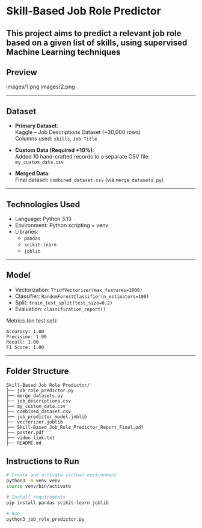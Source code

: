 # Skill-Based Job Role Predictor

This project aims to predict a relevant **job role** based on a given list of **skills**, using supervised Machine Learning techniques
---

## Preview

images/1.png
images/2.png

---

## Dataset

- **Primary Dataset**:  
  Kaggle – Job Descriptions Dataset (~30,000 rows)  
  Columns used: `skills`, `Job Title`

- **Custom Data (Required +10%)**:  
  Added 10 hand-crafted records to a separate CSV file `my_custom_data.csv`

- **Merged Data**:  
  Final dataset: `combined_dataset.csv` (via `merge_datasets.py`)

---

## Technologies Used

- Language: Python 3.13
- Environment: Python scripting + venv
- Libraries:  
  - `pandas`  
  - `scikit-learn`  
  - `joblib`  

---

## Model

- Vectorization: `TfidfVectorizer(max_features=1000)`
- Classifier: `RandomForestClassifier(n_estimators=100)`
- Split: `train_test_split(test_size=0.2)`
- Evaluation: `classification_report()`

Metrics (on test set):
```
Accuracy: 1.00  
Precision: 1.00  
Recall: 1.00  
F1 Score: 1.00
```

---

## Folder Structure

```
Skill-Based Job Role Predictor/
├── job_role_predictor.py
├── merge_datasets.py
├── job_descriptions.csv
├── my_custom_data.csv
├── combined_dataset.csv
├── job_predictor_model.joblib
├── vectorizer.joblib
├── Skill-Based_Job_Role_Predictor_Report_Final.pdf
├── poster.pdf
├── video_link.txt
├── README.md
```


## Instructions to Run

```bash
# Create and activate virtual environment
python3 -m venv venv
source venv/bin/activate

# Install requirements
pip install pandas scikit-learn joblib

# Run
python3 job_role_predictor.py
```
